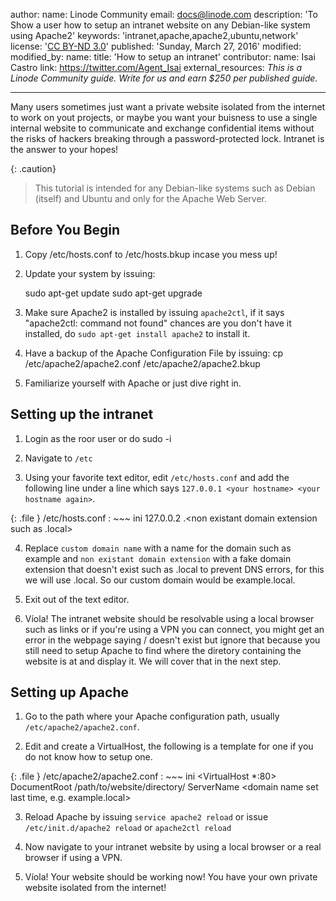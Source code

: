 author:
  name: Linode Community
  email: docs@linode.com
description: 'To Show a user how to setup an intranet website on any Debian-like system using Apache2'
keywords:  'intranet,apache,apache2,ubuntu,network'
license: '[CC BY-ND 3.0](http://creativecommons.org/licenses/by-nd/3.0/us/)' 
published: 'Sunday, March 27, 2016'
modified:  
modified_by:
  name:
  title: 'How to setup an intranet'
contributor:
  name: Isai Castro
  link: https://twitter.com/Agent_Isai
  external_resources:
*This is a Linode Community guide. Write for us and earn $250 per published guide.*
<hr>

Many users sometimes just want a private website isolated from the internet to work on yout projects, or maybe you want your buisness to use a single internal website to communicate and exchange confidential items without the risks of hackers breaking through a password-protected lock. Intranet is the answer to your hopes!

{: .caution}
>
> This tutorial is intended for any Debian-like systems such as Debian (itself) and Ubuntu and only for the Apache Web Server.

## Before You Begin

1. Copy /etc/hosts.conf to /etc/hosts.bkup incase you mess up!

2. Update your system by issuing:

	sudo apt-get update
	sudo apt-get upgrade

3. Make sure Apache2 is installed by issuing `apache2ctl`, if it says "apache2ctl: command not found" chances are you don't have it installed, do `sudo apt-get install apache2` to install it.

4. Have a backup of the Apache Configuration File by issuing:
	cp /etc/apache2/apache2.conf /etc/apache2/apache2.bkup

5. Familiarize yourself with Apache or just dive right in.

## Setting up the intranet

1. Login as the roor user or do sudo -i

2. Navigate to `/etc`

3. Using your favorite text editor, edit `/etc/hosts.conf` and add the following line under a line which says `127.0.0.1 <your hostname> <your hostname again>`.

{: .file } /etc/hosts.conf
:   ~~~ ini
    127.0.0.2	<custom domain name>.<non existant domain extension such as .local>	<Repeat the same domain name>

4. Replace `custom domain name` with a name for the domain such as example and `non existant domain extension` with a fake domain extension that doesn't exist such as .local to prevent DNS errors, for this we will use .local. So our custom domain would be example.local.

5. Exit out of the text editor.

6. Víola! The intranet website should be resolvable using a local browser such as links or if you're using a VPN you can connect, you might get an error in the webpage saying / doesn't exist but ignore that because you still need to setup Apache to find where the diretory containing the website is at and display it. We will cover that in the next step.

## Setting up Apache

1. Go to the path where your Apache configuration path, usually `/etc/apache2/apache2.conf`.

2. Edit and create a VirtualHost, the following is a template for one if you do not know how to setup one.

{: .file } /etc/apache2/apache2.conf
:   ~~~ ini
	<VirtualHost *:80>
	DocumentRoot /path/to/website/directory/
	ServerName <domain name set last time, e.g. example.local>
	</VirtualHost>

3. Reload Apache by issuing `service apache2 reload` or issue `/etc/init.d/apache2 reload` or `apache2ctl reload`

4. Now navigate to your intranet website by using a local browser or a real browser if using a VPN.

5. Víola! Your website should be working now! You have your own private website isolated from the internet!

